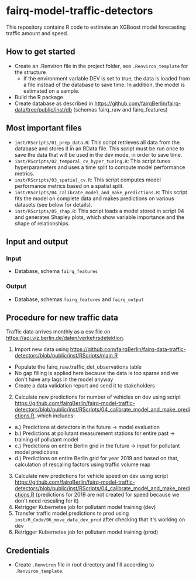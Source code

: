 # fairq-model-traffic-detectors

This repository contains R code to estimate an XGBoost model forecasting traffic
amount and speed.


## How to get started

- Create an .Renviron file in the project folder, see `.Renviron_template` for 
the structure
   - If the environment variable DEV is set to true, the data is loaded from a file
instead of the database to save time. In addition, the model is estimated on
a sample.
- Build the R package
- Create database as described in https://github.com/fairqBerlin/fairq-data/tree/public/inst/db (schemas fairq_raw and fairq_features)


## Most important files

- `inst/RScripts/01_prep_data.R`: This script retrieves all data from the 
database and stores it in an RData file. This script must be run once to save 
the data that will be used in the dev mode, in order to save time.
- `inst/RScripts/02_temporal_cv_hyper_tuning.R`: This script tunes 
hyperparameters and uses a time split to compute model performance metrics.
- `inst/RScripts/03_spatial_cv.R`: This script computes model performance 
metrics based on a spatial split.
-  `inst/RScripts/04_calibrate_model_and_make_predictions.R`: This script fits 
the model on complete data and makes predictions on various datasets (see below 
for details).
- `inst/RScripts/05_shap.R`: This script loads a model stored in script 04 and 
generates Shapley plots, which show variable importance and the shape of 
relationships.


## Input and output

### Input

- Database, schema `fairq_features`

### Output

- Database, schemas `fairq_features` and `fairq_output`


## Procedure for new traffic data

Traffic data arrives monthly as a csv file on https://api.viz.berlin.de/daten/verkehrsdetektion.

1. Import new data using https://github.com/fairqBerlin/fairq-data-traffic-detectors/blob/public/inst/RScripts/main.R
  - Populate the fairq_raw.traffic_det_observations table
  - No gap filling is applied here because the data is too sparse and we don't have any lags in the model anyway
  - Create a data validation report and send it to stakeholders
2. Calculate new predictions for number of vehicles on dev using script https://github.com/fairqBerlin/fairq-model-traffic-detectors/blob/public/inst/RScripts/04_calibrate_model_and_make_predictions.R, which includes:
  - a.) Predictions at detectors in the future -> model evaluation
  - b.) Predictions at pollutant measurement stations for entire past -> training of pollutant model
  - c.) Predictions on entire Berlin grid in the future -> input for pollutant model predictions
  - d.) Predictions on entire Berlin grid for year 2019 and based on that, calculation of rescaling factors using traffic volume map
3. Calculate new predictions for vehicle speed on dev using script https://github.com/fairqBerlin/fairq-model-traffic-detectors/blob/public/inst/RScripts/04_calibrate_model_and_make_predictions.R (predictions for 2019 are not created for speed because we don't need rescaling for it)
4. Retrigger Kubernetes job for pollutant model training (dev)
5. Transfer traffic model predictions to prod using `inst/R_Code/06_move_data_dev_prod` after checking that it's working on dev
6. Retrigger Kubernetes job for pollutant model training (prod)


## Credentials

-   Create `.Renviron` file in root directory and fill according to `.Renviron_template`.
